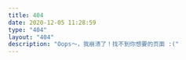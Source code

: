 ```yaml
---
title: 404
date: 2020-12-05 11:28:59
type: "404"
layout: "404"
description: "Oops～，我崩溃了！找不到你想要的页面 :("
---
```

